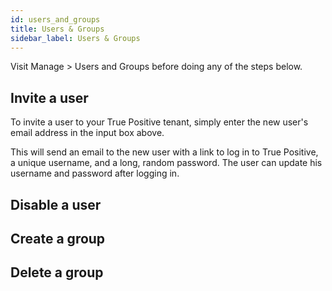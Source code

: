```yaml
---
id: users_and_groups
title: Users & Groups
sidebar_label: Users & Groups
---
```


Visit Manage > Users and Groups before doing any of the steps below.

## Invite a user

To invite a user to your True Positive tenant, simply enter the new user's email address
in the input box above.

This will send an email to the new user with a link to log in to True Positive, a unique username,
and a long, random password. The user can update his username and password after logging in.

## Disable a user

## Create a group

## Delete a group
